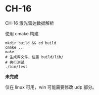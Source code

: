 
# CH-16

CH-16 激光雷达数据解析

使用 cmake 构建

```shell
mkdir build && cd build
cmake ..
make
# 生成库文件，位置 build/lib/
# 执行测试
./bin/test
```

**未完成**

仅在 linux 可用，win 可能需要修改 udp 部分。

